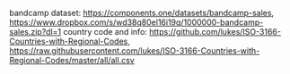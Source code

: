 bandcamp dataset: https://components.one/datasets/bandcamp-sales, https://www.dropbox.com/s/wd38q80el16i19q/1000000-bandcamp-sales.zip?dl=1
country code and info: https://github.com/lukes/ISO-3166-Countries-with-Regional-Codes, https://raw.githubusercontent.com/lukes/ISO-3166-Countries-with-Regional-Codes/master/all/all.csv
